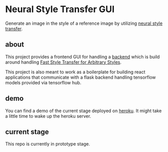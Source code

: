 # Neural Style Transfer GUI

Generate an image in the style of a reference image by utilizing [neural style transfer](https://www.tensorflow.org/tutorials/generative/style_transfer).

## about
This project provides a frontend GUI for handling a [backend](https://github.com/maxupravitelev/neuralstyletransfer-backend) which is build around handling [Fast Style Transfer for Arbitrary Styles](https://www.tensorflow.org/hub/tutorials/tf2_arbitrary_image_stylization).

This project is also meant to work as a boilerplate for building react applications that communicate with a flask backend handling tensorflow models provided via tensorflow hub.

## demo
You can find a demo of the current stage deployed on [heroku](https://neuralstyletransfer-gui.herokuapp.com/). It might take a little time to wake up the heroku server.


## current stage
This repo is currently in prototype stage.
